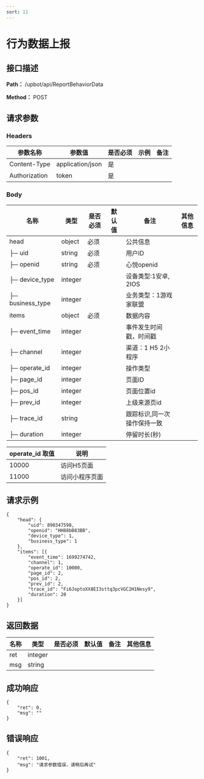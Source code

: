 ```yaml
---
sort: 11
---
```


# 行为数据上报

## 接口描述

**Path：** /upbot/api/ReportBehaviorData

**Method：** POST


## 请求参数

### Headers

| 参数名称          | 参数值              | 是否必须 | 示例 | 备注 |
|---------------|------------------|------|----|----|
| Content-Type  | application/json | 是    |    |    |
| Authorization | token            | 是    |    |    |    |

### Body

| 名称                   | 类型         | 是否必须 | 默认值 | 备注                        | 其他信息                                         |
|----------------------|------------|------|-----|---------------------------|----------------------------------------------|
| head                  | object    | 必须   |     | 公共信息      |                  |
| ├─  uid |  string   | 必须   |     | 用户ID      |
| ├─  openid |  string   | 必须   |     | 心悦openid
| ├─  device_type  |  integer   |  |     | 设备类型:1安卓, 2IOS    |          |
| ├─  business_type  |  integer   |  |     | 业务类型：1游戏家联盟    |          |
| items             |   object  | 必须   |    | 数据内容           |       |
| ├─  event_time  |  integer  |  |     | 事件发生时间戳，时间戳   |          |
| ├─  channel  |  integer  |  |     | 渠道：1 H5 2小程序   |          |
| ├─  operate_id  |  integer  |  |     | 操作类型   |          |
| ├─  page_id  |  integer  |  |     | 页面ID   |          |
| ├─  pos_id  |  integer  |  |     | 页面位置id   |          |
| ├─  prev_id  |  integer  |  |     | 上级来源页id   |          |
| ├─  trace_id  |  string  | | | 跟踪标识,同一次操作保持一致    | |
| ├─  duration  |  integer  |  |     |  停留时长(秒)  |          |



| operate_id 取值    | 说明    |
|----------------------|------------|
|  10000 | 访问H5页面 |
|  11000 | 访问小程序页面 |

## 请求示例
```
{
    "head": {
        "uid": 890347598,
        "openid": "HH88bB83BB",
        "device_type": 1,
        "business_type": 1
    },
    "items": [{
        "event_time": 1699274742,
        "channel": 1,
        "operate_id": 10000,
        "page_id": 2,
        "pos_id": 2,
        "prev_id": 2,
        "trace_id": "Fi6JoptoXX8EI3sttq3pcVGC2H1Nesy9",
        "duration": 20
    }]
}
```

## 返回数据

| 名称  | 类型      | 是否必须 | 默认值 | 备注 | 其他信息          |
|-----|---------|------|-----|----|---------------|
| ret | integer |   |     |    |  |
| msg | string  |   |     |    |               |


## 成功响应
```
{
    "ret": 0,
    "msg": ""
}
```

## 错误响应
```
{
    "ret": 1001,
    "msg": "请求参数错误，请稍后再试"
}
```

